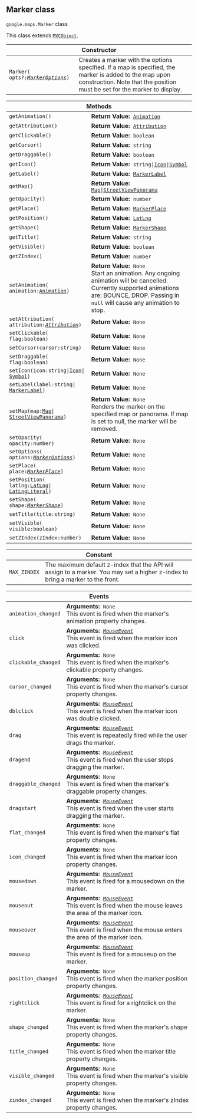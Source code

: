 <h2 id="Marker"> Marker class </h2><p>
<code><span itemprop="path">google.maps</span>.<span itemprop="name">Marker</span></code>
class
</p><p>This class extends
<code><a href="https://github.com/amenadiel/google-maps-documentation/blob/master/docs/MVCObject.md">MVCObject</a></code>.
</p><div class="devsite-table-wrapper"><table class="constructors responsive" summary="class Marker - Constructor">
<thead>
<tr><th colspan="2">Constructor</th>
</tr></thead>
<tbody>
<tr>
<td><code><span>Marker(<wbr>opts?:</span><a href="https://github.com/amenadiel/google-maps-documentation/blob/master/docs/MarkerOptions.md"><em><span>MarkerOptions</span></em></a><span>)</span></code></td>
<td>Creates a marker with the options specified. If a map is specified, the marker is added to the map upon construction. Note that the position must be set for the marker to display.</td>
</tr>
</tbody>
</table></div><div class="devsite-table-wrapper"><table class="methods responsive" summary="class Marker - Methods">
<thead>
<tr><th colspan="2">Methods</th>
</tr></thead>
<tbody>
<tr>
<td><code><span>getAnimation()</span></code></td>
<td><div><strong>Return Value:</strong>&nbsp; <code><a href="https://github.com/amenadiel/google-maps-documentation/blob/master/docs/Animation.md">Animation</a></code></div>
<div class="desc"></div></td>
</tr>
<tr>
<td><code><span>getAttribution()</span></code></td>
<td><div><strong>Return Value:</strong>&nbsp; <code><a href="https://github.com/amenadiel/google-maps-documentation/blob/master/docs/Attribution.md">Attribution</a></code></div>
<div class="desc"></div></td>
</tr>
<tr>
<td><code><span>getClickable()</span></code></td>
<td><div><strong>Return Value:</strong>&nbsp; <code>boolean</code></div>
<div class="desc"></div></td>
</tr>
<tr>
<td><code><span>getCursor()</span></code></td>
<td><div><strong>Return Value:</strong>&nbsp; <code>string</code></div>
<div class="desc"></div></td>
</tr>
<tr>
<td><code><span>getDraggable()</span></code></td>
<td><div><strong>Return Value:</strong>&nbsp; <code>boolean</code></div>
<div class="desc"></div></td>
</tr>
<tr>
<td><code><span>getIcon()</span></code></td>
<td><div><strong>Return Value:</strong>&nbsp; <code>string|<a href="https://github.com/amenadiel/google-maps-documentation/blob/master/docs/Icon.md">Icon</a>|<a href="https://github.com/amenadiel/google-maps-documentation/blob/master/docs/Symbol.md">Symbol</a></code></div>
<div class="desc"></div></td>
</tr>
<tr>
<td><code><span>getLabel()</span></code></td>
<td><div><strong>Return Value:</strong>&nbsp; <code><a href="https://github.com/amenadiel/google-maps-documentation/blob/master/docs/MarkerLabel.md">MarkerLabel</a></code></div>
<div class="desc"></div></td>
</tr>
<tr>
<td><code><span>getMap()</span></code></td>
<td><div><strong>Return Value:</strong>&nbsp; <code><a href="https://github.com/amenadiel/google-maps-documentation/blob/master/docs/Map.md">Map</a>|<a href="https://github.com/amenadiel/google-maps-documentation/blob/master/docs/StreetViewPanorama.md">StreetViewPanorama</a></code></div>
<div class="desc"></div></td>
</tr>
<tr>
<td><code><span>getOpacity()</span></code></td>
<td><div><strong>Return Value:</strong>&nbsp; <code>number</code></div>
<div class="desc"></div></td>
</tr>
<tr>
<td><code><span>getPlace()</span></code></td>
<td><div><strong>Return Value:</strong>&nbsp; <code><a href="https://github.com/amenadiel/google-maps-documentation/blob/master/docs/MarkerPlace.md">MarkerPlace</a></code></div>
<div class="desc"></div></td>
</tr>
<tr>
<td><code><span>getPosition()</span></code></td>
<td><div><strong>Return Value:</strong>&nbsp; <code><a href="https://github.com/amenadiel/google-maps-documentation/blob/master/docs/LatLng.md">LatLng</a></code></div>
<div class="desc"></div></td>
</tr>
<tr>
<td><code><span>getShape()</span></code></td>
<td><div><strong>Return Value:</strong>&nbsp; <code><a href="https://github.com/amenadiel/google-maps-documentation/blob/master/docs/MarkerShape.md">MarkerShape</a></code></div>
<div class="desc"></div></td>
</tr>
<tr>
<td><code><span>getTitle()</span></code></td>
<td><div><strong>Return Value:</strong>&nbsp; <code>string</code></div>
<div class="desc"></div></td>
</tr>
<tr>
<td><code><span>getVisible()</span></code></td>
<td><div><strong>Return Value:</strong>&nbsp; <code>boolean</code></div>
<div class="desc"></div></td>
</tr>
<tr>
<td><code><span>getZIndex()</span></code></td>
<td><div><strong>Return Value:</strong>&nbsp; <code>number</code></div>
<div class="desc"></div></td>
</tr>
<tr>
<td><code><span>setAnimation(<wbr>animation:</span><a href="https://github.com/amenadiel/google-maps-documentation/blob/master/docs/Animation.md"><span>Animation</span></a><span>)</span></code></td>
<td><div><strong>Return Value:</strong>&nbsp; <code>None</code></div>
<div class="desc">Start an animation. Any ongoing animation will be cancelled. Currently supported animations are: BOUNCE, DROP. Passing in <code>null</code> will cause any animation to stop.</div></td>
</tr>
<tr>
<td><code><span>setAttribution(<wbr>attribution:</span><a href="https://github.com/amenadiel/google-maps-documentation/blob/master/docs/Attribution.md"><em><span>Attribution</span></em></a><span>)</span></code></td>
<td><div><strong>Return Value:</strong>&nbsp; <code>None</code></div>
<div class="desc"></div></td>
</tr>
<tr>
<td><code><span>setClickable(<wbr>flag:boolean)</span></code></td>
<td><div><strong>Return Value:</strong>&nbsp; <code>None</code></div>
<div class="desc"></div></td>
</tr>
<tr>
<td><code><span>setCursor(<wbr>cursor:string)</span></code></td>
<td><div><strong>Return Value:</strong>&nbsp; <code>None</code></div>
<div class="desc"></div></td>
</tr>
<tr>
<td><code><span>setDraggable(<wbr>flag:boolean)</span></code></td>
<td><div><strong>Return Value:</strong>&nbsp; <code>None</code></div>
<div class="desc"></div></td>
</tr>
<tr>
<td><code><span>setIcon(<wbr>icon:string|<wbr></span><a href="https://github.com/amenadiel/google-maps-documentation/blob/master/docs/Icon.md"><span>Icon</span></a><span>|<wbr></span><a href="https://github.com/amenadiel/google-maps-documentation/blob/master/docs/Symbol.md"><span>Symbol</span></a><span>)</span></code></td>
<td><div><strong>Return Value:</strong>&nbsp; <code>None</code></div>
<div class="desc"></div></td>
</tr>
<tr>
<td><code><span>setLabel(<wbr>label:string|<wbr></span><a href="https://github.com/amenadiel/google-maps-documentation/blob/master/docs/MarkerLabel.md"><span>MarkerLabel</span></a><span>)</span></code></td>
<td><div><strong>Return Value:</strong>&nbsp; <code>None</code></div>
<div class="desc"></div></td>
</tr>
<tr>
<td><code><span>setMap(<wbr>map:</span><a href="https://github.com/amenadiel/google-maps-documentation/blob/master/docs/Map.md"><span>Map</span></a><span>|<wbr></span><a href="https://github.com/amenadiel/google-maps-documentation/blob/master/docs/StreetViewPanorama.md"><span>StreetViewPanorama</span></a><span>)</span></code></td>
<td><div><strong>Return Value:</strong>&nbsp; <code>None</code></div>
<div class="desc">Renders the marker on the specified map or panorama. If map is set to null, the marker will be removed.</div></td>
</tr>
<tr>
<td><code><span>setOpacity(<wbr>opacity:number)</span></code></td>
<td><div><strong>Return Value:</strong>&nbsp; <code>None</code></div>
<div class="desc"></div></td>
</tr>
<tr>
<td><code><span>setOptions(<wbr>options:</span><a href="https://github.com/amenadiel/google-maps-documentation/blob/master/docs/MarkerOptions.md"><em><span>MarkerOptions</span></em></a><span>)</span></code></td>
<td><div><strong>Return Value:</strong>&nbsp; <code>None</code></div>
<div class="desc"></div></td>
</tr>
<tr>
<td><code><span>setPlace(<wbr>place:</span><a href="https://github.com/amenadiel/google-maps-documentation/blob/master/docs/MarkerPlace.md"><em><span>MarkerPlace</span></em></a><span>)</span></code></td>
<td><div><strong>Return Value:</strong>&nbsp; <code>None</code></div>
<div class="desc"></div></td>
</tr>
<tr>
<td><code><span>setPosition(<wbr>latlng:</span><a href="https://github.com/amenadiel/google-maps-documentation/blob/master/docs/LatLng.md"><span>LatLng</span></a><span>|<wbr></span><a href="https://github.com/amenadiel/google-maps-documentation/blob/master/docs/LatLngLiteral.md"><span>LatLngLiteral</span></a><span>)</span></code></td>
<td><div><strong>Return Value:</strong>&nbsp; <code>None</code></div>
<div class="desc"></div></td>
</tr>
<tr>
<td><code><span>setShape(<wbr>shape:</span><a href="https://github.com/amenadiel/google-maps-documentation/blob/master/docs/MarkerShape.md"><em><span>MarkerShape</span></em></a><span>)</span></code></td>
<td><div><strong>Return Value:</strong>&nbsp; <code>None</code></div>
<div class="desc"></div></td>
</tr>
<tr>
<td><code><span>setTitle(<wbr>title:string)</span></code></td>
<td><div><strong>Return Value:</strong>&nbsp; <code>None</code></div>
<div class="desc"></div></td>
</tr>
<tr>
<td><code><span>setVisible(<wbr>visible:boolean)</span></code></td>
<td><div><strong>Return Value:</strong>&nbsp; <code>None</code></div>
<div class="desc"></div></td>
</tr>
<tr>
<td><code><span>setZIndex(<wbr>zIndex:number)</span></code></td>
<td><div><strong>Return Value:</strong>&nbsp; <code>None</code></div>
<div class="desc"></div></td>
</tr>
</tbody>
</table></div><div class="devsite-table-wrapper"><table class="constants responsive" summary="Marker constants">
<thead>
<tr><th colspan="2">Constant</th>
</tr></thead>
<tbody>
<tr>
<td><code><span>MAX_ZINDEX</span></code></td>
<td>The maximum default z-index that the API will assign to a marker. You may set a higher z-index to bring a marker to the front.</td>
</tr>
</tbody>
</table></div><div class="devsite-table-wrapper"><table class="details responsive" summary="class Marker - Events">
<thead>
<tr><th colspan="2">Events</th>
</tr></thead>
<tbody>
<tr>
<td><code><span>animation_changed</span></code></td>
<td><div><strong>Arguments:</strong>&nbsp; <code>None</code></div>
<div class="desc">This event is fired when the marker's animation property changes.</div></td>
</tr>
<tr>
<td><code><span>click</span></code></td>
<td><div><strong>Arguments:</strong>&nbsp; <code><a href="https://github.com/amenadiel/google-maps-documentation/blob/master/docs/MouseEvent.md"><em>MouseEvent</em></a></code></div>
<div class="desc">This event is fired when the marker icon was clicked.</div></td>
</tr>
<tr>
<td><code><span>clickable_changed</span></code></td>
<td><div><strong>Arguments:</strong>&nbsp; <code>None</code></div>
<div class="desc">This event is fired when the marker's clickable property changes.</div></td>
</tr>
<tr>
<td><code><span>cursor_changed</span></code></td>
<td><div><strong>Arguments:</strong>&nbsp; <code>None</code></div>
<div class="desc">This event is fired when the marker's cursor property changes.</div></td>
</tr>
<tr>
<td><code><span>dblclick</span></code></td>
<td><div><strong>Arguments:</strong>&nbsp; <code><a href="https://github.com/amenadiel/google-maps-documentation/blob/master/docs/MouseEvent.md"><em>MouseEvent</em></a></code></div>
<div class="desc">This event is fired when the marker icon was double clicked.</div></td>
</tr>
<tr>
<td><code><span>drag</span></code></td>
<td><div><strong>Arguments:</strong>&nbsp; <code><a href="https://github.com/amenadiel/google-maps-documentation/blob/master/docs/MouseEvent.md"><em>MouseEvent</em></a></code></div>
<div class="desc">This event is repeatedly fired while the user drags the marker.</div></td>
</tr>
<tr>
<td><code><span>dragend</span></code></td>
<td><div><strong>Arguments:</strong>&nbsp; <code><a href="https://github.com/amenadiel/google-maps-documentation/blob/master/docs/MouseEvent.md"><em>MouseEvent</em></a></code></div>
<div class="desc">This event is fired when the user stops dragging the marker.</div></td>
</tr>
<tr>
<td><code><span>draggable_changed</span></code></td>
<td><div><strong>Arguments:</strong>&nbsp; <code>None</code></div>
<div class="desc">This event is fired when the marker's draggable property changes.</div></td>
</tr>
<tr>
<td><code><span>dragstart</span></code></td>
<td><div><strong>Arguments:</strong>&nbsp; <code><a href="https://github.com/amenadiel/google-maps-documentation/blob/master/docs/MouseEvent.md"><em>MouseEvent</em></a></code></div>
<div class="desc">This event is fired when the user starts dragging the marker.</div></td>
</tr>
<tr>
<td><code><span>flat_changed</span></code></td>
<td><div><strong>Arguments:</strong>&nbsp; <code>None</code></div>
<div class="desc">This event is fired when the marker's flat property changes.</div></td>
</tr>
<tr>
<td><code><span>icon_changed</span></code></td>
<td><div><strong>Arguments:</strong>&nbsp; <code>None</code></div>
<div class="desc">This event is fired when the marker icon property changes.</div></td>
</tr>
<tr>
<td><code><span>mousedown</span></code></td>
<td><div><strong>Arguments:</strong>&nbsp; <code><a href="https://github.com/amenadiel/google-maps-documentation/blob/master/docs/MouseEvent.md"><em>MouseEvent</em></a></code></div>
<div class="desc">This event is fired for a mousedown on the marker.</div></td>
</tr>
<tr>
<td><code><span>mouseout</span></code></td>
<td><div><strong>Arguments:</strong>&nbsp; <code><a href="https://github.com/amenadiel/google-maps-documentation/blob/master/docs/MouseEvent.md"><em>MouseEvent</em></a></code></div>
<div class="desc">This event is fired when the mouse leaves the area of the marker icon.</div></td>
</tr>
<tr>
<td><code><span>mouseover</span></code></td>
<td><div><strong>Arguments:</strong>&nbsp; <code><a href="https://github.com/amenadiel/google-maps-documentation/blob/master/docs/MouseEvent.md"><em>MouseEvent</em></a></code></div>
<div class="desc">This event is fired when the mouse enters the area of the marker icon.</div></td>
</tr>
<tr>
<td><code><span>mouseup</span></code></td>
<td><div><strong>Arguments:</strong>&nbsp; <code><a href="https://github.com/amenadiel/google-maps-documentation/blob/master/docs/MouseEvent.md"><em>MouseEvent</em></a></code></div>
<div class="desc">This event is fired for a mouseup on the marker.</div></td>
</tr>
<tr>
<td><code><span>position_changed</span></code></td>
<td><div><strong>Arguments:</strong>&nbsp; <code>None</code></div>
<div class="desc">This event is fired when the marker position property changes.</div></td>
</tr>
<tr>
<td><code><span>rightclick</span></code></td>
<td><div><strong>Arguments:</strong>&nbsp; <code><a href="https://github.com/amenadiel/google-maps-documentation/blob/master/docs/MouseEvent.md"><em>MouseEvent</em></a></code></div>
<div class="desc">This event is fired for a rightclick on the marker.</div></td>
</tr>
<tr>
<td><code><span>shape_changed</span></code></td>
<td><div><strong>Arguments:</strong>&nbsp; <code>None</code></div>
<div class="desc">This event is fired when the marker's shape property changes.</div></td>
</tr>
<tr>
<td><code><span>title_changed</span></code></td>
<td><div><strong>Arguments:</strong>&nbsp; <code>None</code></div>
<div class="desc">This event is fired when the marker title property changes.</div></td>
</tr>
<tr>
<td><code><span>visible_changed</span></code></td>
<td><div><strong>Arguments:</strong>&nbsp; <code>None</code></div>
<div class="desc">This event is fired when the marker's visible property changes.</div></td>
</tr>
<tr>
<td><code><span>zindex_changed</span></code></td>
<td><div><strong>Arguments:</strong>&nbsp; <code>None</code></div>
<div class="desc">This event is fired when the marker's zIndex property changes.</div></td>
</tr>
</tbody>
</table></div>